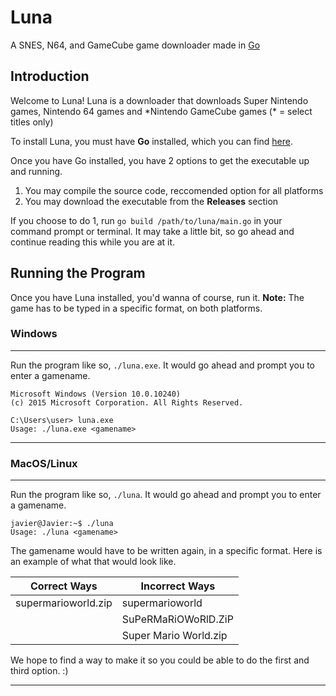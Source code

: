 Luna
====

A SNES, N64, and GameCube game downloader made in [Go](http://golang.org)

Introduction
------------

Welcome to Luna! Luna is a downloader that downloads Super Nintendo games, Nintendo 64 games and \*Nintendo GameCube games (\* = select titles only)

To install Luna, you must have **Go** installed, which you can find [here](https://golang.org/dl/).

Once you have Go installed, you have 2 options to get the executable up and running.

1.  You may compile the source code, reccomended option for all platforms
2.  You may download the executable from the **Releases** section

If you choose to do 1, run `go build /path/to/luna/main.go` in your command prompt or terminal. It may take a little bit, so go ahead and continue reading this while you are at it.

Running the Program
-------------------

Once you have Luna installed, you'd wanna of course, run it.
**Note:** The game has to be typed in a specific format, on both platforms.

### Windows

* * *

Run the program like so, `./luna.exe`. It would go ahead and prompt you to enter a gamename.

```
Microsoft Windows (Version 10.0.10240)
(c) 2015 Microsoft Corporation. All Rights Reserved.

C:\Users\user> luna.exe
Usage: ./luna.exe <gamename>
```

* * * 

### MacOS/Linux

* * *

Run the program like so, `./luna`. It would go ahead and prompt you to enter a gamename.

```
javier@Javier:~$ ./luna
Usage: ./luna <gamename>
```

The gamename would have to be written again, in a specific format. Here is an example of what that would look like.

| Correct Ways        	| Incorrect Ways        	| 
|---------------------	|-----------------------	|
| supermarioworld.zip 	| supermarioworld       	|  	
|                     	| SuPeRMaRiOWoRlD.ZiP   	|   	
|                     	| Super Mario World.zip 	| 


We hope to find a way to make it so you could be able to do the first and third option. :)

* * *
